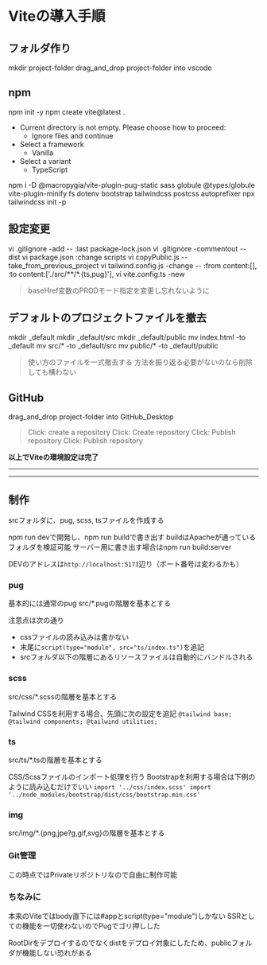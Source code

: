 # Viteの導入手順

## フォルダ作り
mkdir project-folder
drag_and_drop project-folder into vscode

## npm
npm init -y
npm create vite@latest .

- Current directory is not empty. Please choose how to proceed:
  - Ignore files and continue
- Select a framework
  - Vanilla
- Select a variant
  - TypeScript

npm i -D @macropygia/vite-plugin-pug-static sass globule @types/globule vite-plugin-minify fs dotenv bootstrap tailwindcss postcss autoprefixer
npx tailwindcss init -p

## 設定変更
vi .gitignore -add -- :last package-lock.json
vi .gitignore -commentout -- dist
vi package.json :change scripts
vi copyPublic.js -- take_from_previous_project
vi tailwind.config.js -change -- :from content:[], :to content:['./src/**/*.{ts,pug}'],
vi vite.config.ts -new
> baseHref変数のPRODモード指定を変更し忘れないように

## デフォルトのプロジェクトファイルを撤去
mkdir _default
mkdir _default/src
mkdir _default/public
mv index.html -to _default
mv src/* -to _default/src
mv public/* -to _default/public
> 使い方のファイルを一式撤去する
> 方法を振り返る必要がないのなら削除しても構わない

## GitHub
drag_and_drop project-folder into GitHub_Desktop
> Click: create a repository
> Click: Create repository
> Click: Publish repository
> Click: Publish repository

**以上でViteの環境設定は完了**

---
---
## 制作
srcフォルダに、pug, scss, tsファイルを作成する

npm run devで開発し、npm run buildで書き出す
buildはApacheが通っているフォルダを検証可能
サーバー用に書き出す場合はnpm run build:server

DEVのアドレスは`http://localhost:5173`辺り（ポート番号は変わるかも）

### pug
基本的には通常のpug
src/*.pugの階層を基本とする

注意点は次の通り

+ cssファイルの読み込みは書かない
+ 末尾に`script(type="module", src="ts/index.ts")`を追記
+ srcフォルダ以下の階層にあるリソースファイルは自動的にバンドルされる

### scss
src/css/*.scssの階層を基本とする

Tailwind CSSを利用する場合、先頭に次の設定を追記
``
  @tailwind base;
  @tailwind components;
  @tailwind utilities;
``

### ts
src/ts/*.tsの階層を基本とする

CSS/Scssファイルのインポート処理を行う
Bootstrapを利用する場合は下例のように読み込むだけでいい
``
  import '../css/index.scss'
  import '../node_modules/bootstrap/dist/css/bootstrap.min.css'
``

### img
src/img/*.{png,jpe?g,gif,svg}の階層を基本とする

### Git管理
この時点ではPrivateリポジトリなので自由に制作可能

### ちなみに
本来のViteではbody直下には#appとscript(type="module")しかない
SSRとしての機能を一切使わないのでPugでゴリ押しした

RootDirをデプロイするのでなくdistをデプロイ対象にしたため、publicフォルダが機能しない恐れがある
